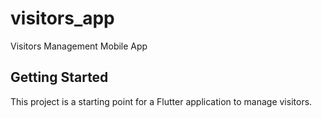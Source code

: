 # visitors_app

Visitors Management Mobile App

## Getting Started

This project is a starting point for a Flutter application to manage visitors.


